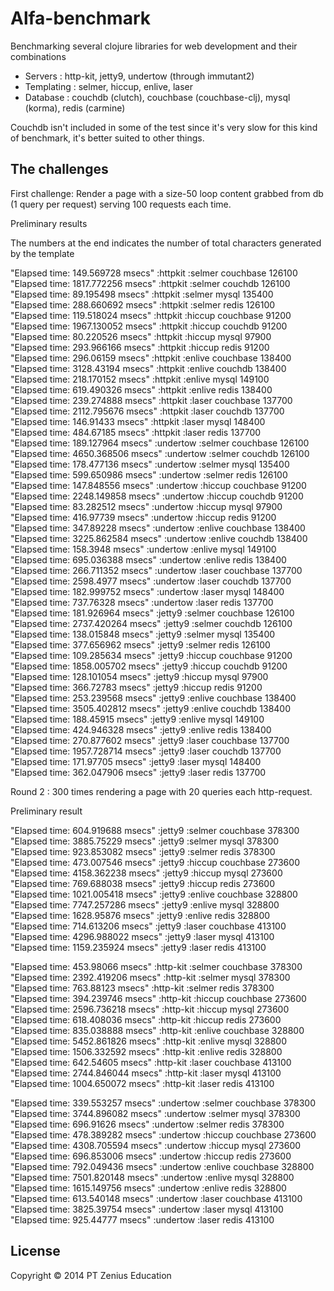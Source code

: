 # Alfa-benchmark

Benchmarking several clojure libraries for web development and their combinations  
- Servers : http-kit, jetty9, undertow (through immutant2)  
- Templating : selmer, hiccup, enlive, laser  
- Database : couchdb (clutch), couchbase (couchbase-clj), mysql (korma), redis (carmine)  

Couchdb isn't included in some of the test since it's very slow for this kind of benchmark, it's better suited to other things.

## The challenges

First challenge: Render a page with a size-50 loop content grabbed from db (1 query per request) serving 100 requests each time.  

Preliminary results  

The numbers at the end indicates the number of total characters generated by the template  

"Elapsed time: 149.569728 msecs"
:httpkit :selmer couchbase 126100  
"Elapsed time: 1817.772256 msecs"
:httpkit :selmer couchdb 126100  
"Elapsed time: 89.195498 msecs"
:httpkit :selmer mysql 135400  
"Elapsed time: 288.660692 msecs"
:httpkit :selmer redis 126100  
"Elapsed time: 119.518024 msecs"
:httpkit :hiccup couchbase 91200  
"Elapsed time: 1967.130052 msecs"
:httpkit :hiccup couchdb 91200  
"Elapsed time: 80.220526 msecs"
:httpkit :hiccup mysql 97900  
"Elapsed time: 293.966166 msecs"
:httpkit :hiccup redis 91200  
"Elapsed time: 296.06159 msecs"
:httpkit :enlive couchbase 138400  
"Elapsed time: 3128.43194 msecs"
:httpkit :enlive couchdb 138400  
"Elapsed time: 218.170152 msecs"
:httpkit :enlive mysql 149100  
"Elapsed time: 619.490326 msecs"
:httpkit :enlive redis 138400  
"Elapsed time: 239.274888 msecs"
:httpkit :laser couchbase 137700  
"Elapsed time: 2112.795676 msecs"
:httpkit :laser couchdb 137700  
"Elapsed time: 146.91433 msecs"
:httpkit :laser mysql 148400  
"Elapsed time: 484.67185 msecs"
:httpkit :laser redis 137700  
"Elapsed time: 189.127964 msecs"
:undertow :selmer couchbase 126100  
"Elapsed time: 4650.368506 msecs"
:undertow :selmer couchdb 126100  
"Elapsed time: 178.477136 msecs"
:undertow :selmer mysql 135400  
"Elapsed time: 599.650986 msecs"
:undertow :selmer redis 126100  
"Elapsed time: 147.848556 msecs"
:undertow :hiccup couchbase 91200  
"Elapsed time: 2248.149858 msecs"
:undertow :hiccup couchdb 91200  
"Elapsed time: 83.282512 msecs"
:undertow :hiccup mysql 97900  
"Elapsed time: 416.97739 msecs"
:undertow :hiccup redis 91200  
"Elapsed time: 347.89228 msecs"
:undertow :enlive couchbase 138400  
"Elapsed time: 3225.862584 msecs"
:undertow :enlive couchdb 138400  
"Elapsed time: 158.3948 msecs"
:undertow :enlive mysql 149100  
"Elapsed time: 695.036388 msecs"
:undertow :enlive redis 138400  
"Elapsed time: 266.711352 msecs"
:undertow :laser couchbase 137700  
"Elapsed time: 2598.4977 msecs"
:undertow :laser couchdb 137700  
"Elapsed time: 182.999752 msecs"
:undertow :laser mysql 148400  
"Elapsed time: 737.76328 msecs"
:undertow :laser redis 137700  
"Elapsed time: 181.926964 msecs"
:jetty9 :selmer couchbase 126100  
"Elapsed time: 2737.420264 msecs"
:jetty9 :selmer couchdb 126100  
"Elapsed time: 138.015848 msecs"
:jetty9 :selmer mysql 135400  
"Elapsed time: 377.656962 msecs"
:jetty9 :selmer redis 126100  
"Elapsed time: 109.285634 msecs"
:jetty9 :hiccup couchbase 91200  
"Elapsed time: 1858.005702 msecs"
:jetty9 :hiccup couchdb 91200  
"Elapsed time: 128.101054 msecs"
:jetty9 :hiccup mysql 97900  
"Elapsed time: 366.72783 msecs"
:jetty9 :hiccup redis 91200  
"Elapsed time: 253.239568 msecs"
:jetty9 :enlive couchbase 138400  
"Elapsed time: 3505.402812 msecs"
:jetty9 :enlive couchdb 138400  
"Elapsed time: 188.45915 msecs"
:jetty9 :enlive mysql 149100  
"Elapsed time: 424.946328 msecs"
:jetty9 :enlive redis 138400  
"Elapsed time: 270.877602 msecs"
:jetty9 :laser couchbase 137700  
"Elapsed time: 1957.728714 msecs"
:jetty9 :laser couchdb 137700  
"Elapsed time: 171.97705 msecs"
:jetty9 :laser mysql 148400  
"Elapsed time: 362.047906 msecs"
:jetty9 :laser redis 137700  
  
Round 2 : 300 times rendering a page with 20 queries each http-request.  
  
Preliminary result   

"Elapsed time: 604.919688 msecs"
:jetty9 :selmer couchbase 378300  
"Elapsed time: 3885.75229 msecs"
:jetty9 :selmer mysql 378300  
"Elapsed time: 923.853082 msecs"
:jetty9 :selmer redis 378300  
"Elapsed time: 473.007546 msecs"
:jetty9 :hiccup couchbase 273600  
"Elapsed time: 4158.362238 msecs"
:jetty9 :hiccup mysql 273600  
"Elapsed time: 769.688038 msecs"
:jetty9 :hiccup redis 273600  
"Elapsed time: 1021.005418 msecs"
:jetty9 :enlive couchbase 328800  
"Elapsed time: 7747.257286 msecs"
:jetty9 :enlive mysql 328800  
"Elapsed time: 1628.95876 msecs"
:jetty9 :enlive redis 328800  
"Elapsed time: 714.613206 msecs"
:jetty9 :laser couchbase 413100  
"Elapsed time: 4296.988022 msecs"
:jetty9 :laser mysql 413100  
"Elapsed time: 1159.235924 msecs"
:jetty9 :laser redis 413100  

"Elapsed time: 453.98066 msecs"
:http-kit :selmer couchbase 378300  
"Elapsed time: 2392.419206 msecs"
:http-kit :selmer mysql 378300  
"Elapsed time: 763.88123 msecs"
:http-kit :selmer redis 378300  
"Elapsed time: 394.239746 msecs"
:http-kit :hiccup couchbase 273600  
"Elapsed time: 2596.736218 msecs"
:http-kit :hiccup mysql 273600  
"Elapsed time: 618.408036 msecs"
:http-kit :hiccup redis 273600  
"Elapsed time: 835.038888 msecs"
:http-kit :enlive couchbase 328800  
"Elapsed time: 5452.861826 msecs"
:http-kit :enlive mysql 328800  
"Elapsed time: 1506.332592 msecs"
:http-kit :enlive redis 328800  
"Elapsed time: 642.54605 msecs"
:http-kit :laser couchbase 413100  
"Elapsed time: 2744.846044 msecs"
:http-kit :laser mysql 413100  
"Elapsed time: 1004.650072 msecs"
:http-kit :laser redis 413100    
  
"Elapsed time: 339.553257 msecs"
:undertow :selmer couchbase 378300  
"Elapsed time: 3744.896082 msecs"
:undertow :selmer mysql 378300  
"Elapsed time: 696.91626 msecs"
:undertow :selmer redis 378300  
"Elapsed time: 478.389282 msecs"
:undertow :hiccup couchbase 273600  
"Elapsed time: 4308.705594 msecs"
:undertow :hiccup mysql 273600  
"Elapsed time: 696.853006 msecs"
:undertow :hiccup redis 273600  
"Elapsed time: 792.049436 msecs"
:undertow :enlive couchbase 328800  
"Elapsed time: 7501.820148 msecs"
:undertow :enlive mysql 328800  
"Elapsed time: 1615.149756 msecs"
:undertow :enlive redis 328800  
"Elapsed time: 613.540148 msecs"
:undertow :laser couchbase 413100  
"Elapsed time: 3825.39754 msecs"
:undertow :laser mysql 413100  
"Elapsed time: 925.44777 msecs"
:undertow :laser redis 413100   
  
## License

Copyright © 2014 PT Zenius Education
